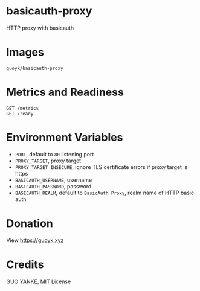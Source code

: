 # basicauth-proxy

HTTP proxy with basicauth

# Images

```
guoyk/basicauth-proxy
```

# Metrics and Readiness

```
GET /metrics
GET /ready
```

# Environment Variables

* `PORT`, default to `80` listening port
* `PROXY_TARGET`, proxy target
* `PROXY_TARGET_INSECURE`, ignore TLS certificate errors if proxy target is https
* `BASICAUTH_USERNAME`, username
* `BASICAUTH_PASSWORD`, password
* `BASICAUTH_REALM`, default to `BasicAuth Proxy`, realm name of HTTP basic auth

# Donation

View https://guoyk.xyz

# Credits

GUO YANKE, MIT License
